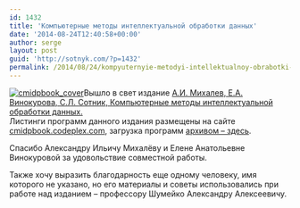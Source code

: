 ```yaml
---
id: 1432
title: 'Компьютерные методы интеллектуальной обработки данных'
date: '2014-08-24T12:40:58+00:00'
author: serge
layout: post
guid: 'http://sotnyk.com/?p=1432'
permalink: /2014/08/24/kompyuternyie-metodyi-intellektualnoy-obrabotki-dannyih/
---
```


[![cmidpbook_cover](http://localhost/wp-content/uploads/2014/08/cmidpbook_cover-214x300.jpg)](http://localhost/wp-content/uploads/2014/08/cmidpbook_cover.jpg)Вышло в свет издание [А.И. Михалев, Е.А. Винокурова, С.Л. Сотник, Компьютерные методы интеллектуальной обработки данных.](http://goo.gl/p7gRgk)  
Листинги программ данного издания размещены на сайте [cmidpbook.codeplex.com](https://cmidpbook.codeplex.com/), загрузка программ [архивом – здесь](https://cmidpbook.codeplex.com/SourceControl/latest#).

Спасибо Александру Ильичу Михалёву и Елене Анатольевне Винокуровой за удовольствие совместной работы.

Также хочу выразить благодарность еще одному человеку, имя которого не указано, но его материалы и советы использовались при работе над изданием – профессору Шумейко Александру Алексеевичу.